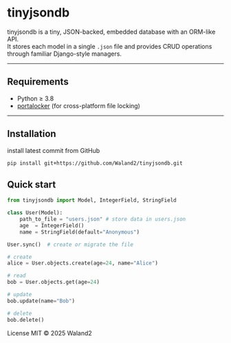 # tinyjsondb

tinyjsondb is a tiny, JSON-backed, embedded database with an ORM-like API.  
It stores each model in a single `.json` file and provides CRUD operations through familiar Django-style managers.

---

## Requirements
* Python ≥ 3.8  
* [portalocker](https://pypi.org/project/portalocker/) (for cross-platform file locking)

---

## Installation

install latest commit from GitHub
```bash
pip install git+https://github.com/Waland2/tinyjsondb.git
```


## Quick start
```python
from tinyjsondb import Model, IntegerField, StringField

class User(Model):
    path_to_file = "users.json" # store data in users.json
    age  = IntegerField()
    name = StringField(default="Anonymous")

User.sync()  # create or migrate the file

# create
alice = User.objects.create(age=24, name="Alice")

# read
bob = User.objects.get(age=24)

# update
bob.update(name="Bob")

# delete
bob.delete()
```

License
MIT © 2025 Waland2